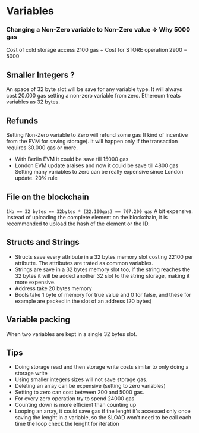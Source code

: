 # Variables
### Changing a Non-Zero variable to Non-Zero value => Why 5000 gas 
Cost of cold storage access 2100 gas + Cost for STORE operation 2900 = 5000

## Smaller Integers ?
An space of 32 byte slot will be save for any variable type. It will always cost 20.000 gas setting a non-zero variable from zero. Ethereum treats variables as 32 bytes.

## Refunds 
Setting Non-Zero variable to Zero will refund some gas (I kind of incentive from the EVM for saving storage). It will happen only if the transaction requires 30.000 gas or more.
- With Berlin EVM it could be save till 15000 gas 
- London EVM update araises and now it could be save till 4800 gas
Setting many variables to zero can be really expensive since London update. 20% rule

## File on the blockchain
`1kb == 32 bytes == 32bytes * (22.100gas) == 707.200 gas` 
A bit expensive. Instead of uploading the complete element on the blockchain, it is recommended to upload the hash of the element or the ID.

## Structs and Strings
- Structs save every attribute in a 32 bytes memory slot costing 22100 per atributte. The attributes are trated as common variables.  
- Strings are save in a 32 bytes memory slot too, if the string reaches the 32 bytes it will be added another 32 slot to the string storage, making it more expensive. 
- Address take 20 bytes memory
- Bools take 1 byte of memory for true value and 0 for false, and these for example are packed in the slot of an address (20 bytes) 

## Variable packing 
When two variables are kept in a single 32 bytes slot.


##  Tips
- Doing storage read and then storage write costs similar to only doing a storage write
- Using smaller integers sizes will not save storage gas.
- Deleting an array can be expensive (setting to zero variables)
- Setting to zero can cost between 200 and 5000 gas.
- For every zero operation try to spend 24000 gas
- Counting down is more efficient than counting up
- Looping an array, it could save gas if the lenght it's accessed only once saving the lenght in a variable, so the SLOAD won't need to be call each time the loop check the lenght for iteration